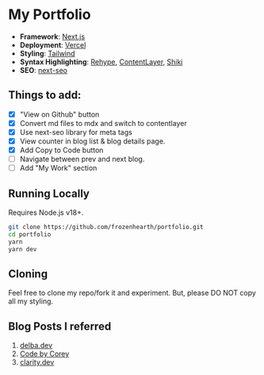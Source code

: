 # My Portfolio

- **Framework**: [Next.js](https://nextjs.org/)
- **Deployment**: [Vercel](https://vercel.com)
- **Styling**: [Tailwind](https://tailwindcss.com)
- **Syntax Highlighting**: [Rehype](https://github.com/rehypejs/rehype), [ContentLayer](https://www.contentlayer.dev/), [Shiki](https://shiki.matsu.io/)
- **SEO**: [next-seo](https://github.com/next-seo)

## Things to add:

- [x] "View on Github" button
- [x] Convert md files to mdx and switch to contentlayer
- [x] Use next-seo library for meta tags
- [x] View counter in blog list & blog details page.
- [x] Add Copy to Code button
- [ ] Navigate between prev and next blog.
- [ ] Add "My Work" section

## Running Locally

Requires Node.js v18+.

```bash
git clone https://github.com/frozenhearth/portfolio.git
cd portfolio
yarn 
yarn dev
```

## Cloning

Feel free to clone my repo/fork it and experiment. But, please DO NOT copy all my styling.

## Blog Posts I referred

1. [delba.dev](https://delba.dev/blog/next-blog-structured-mdx-content-with-contentlayer)
2. [Code by Corey](https://codebycorey.com/blog/page-views-nextjs-supabase)
3. [clarity.dev](https://claritydev.net/blog/copy-to-clipboard-button-nextjs-mdx-rehype)


